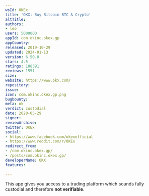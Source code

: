 ```yaml
---
wsId: OKEx
title: 'OKX: Buy Bitcoin BTC & Crypto'
altTitle: 
authors:
- leo
users: 5000000
appId: com.okinc.okex.gp
appCountry: 
released: 2019-10-29
updated: 2024-01-13
version: 6.50.0
stars: 4.5
ratings: 188391
reviews: 1551
size: 
website: https://www.okx.com/
repository: 
issue: 
icon: com.okinc.okex.gp.png
bugbounty: 
meta: ok
verdict: custodial
date: 2020-05-29
signer: 
reviewArchive: 
twitter: OKEx
social:
- https://www.facebook.com/okexofficial
- https://www.reddit.com/r/OKEx
redirect_from:
- /com.okinc.okex.gp/
- /posts/com.okinc.okex.gp/
developerName: OKX
features: 

---
```


This app gives you access to a trading platform which sounds fully custodial and
therefore **not verifiable**.
